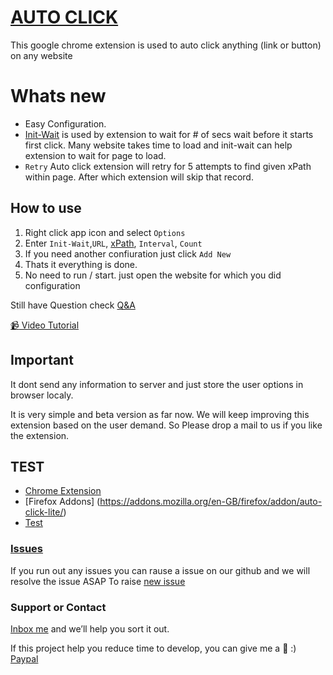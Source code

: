 # [AUTO CLICK](https://dhruv-techapps.github.io/auto-click/)

This google chrome extension is used to auto click anything (link or button) on any website

# Whats new
* Easy Configuration.
* [Init-Wait](https://github.com/Dhruv-Techapps/auto-click/wiki/Init-Wait) is used by extension to wait for # of secs wait before it starts first click. Many website takes time to load and init-wait can help extension to wait for page to load.
* `Retry` Auto click extension will retry for 5 attempts to find given xPath within page. After which extension will skip that record.


## How to use
1. Right click app icon and select `Options`
2. Enter `Init-Wait`,`URL`, [xPath](https://github.com/Dhruv-Techapps/auto-click/wiki/xPath), `Interval`, `Count`
3. If you need another confiuration just click `Add New`
4. Thats it everything is done.
5. No need to run / start. just open the website for which you did configuration

Still have Question check [Q&A](https://github.com/Dhruv-Techapps/auto-click/wiki/Q&A)

[:video_camera: Video Tutorial](https://youtu.be/kgSgkEmCiKY)

## Important
It dont send any information to server and just store the user options in browser localy. 
 
It is very simple and beta version as far now. We will keep improving this extension based on the user demand. So Please drop a mail to us if you like the extension.

## TEST
* [Chrome Extension](https://chrome.google.com/webstore/detail/auto-click-lite/faeeclonpikbempnbjbbajfjjajjgfio?hl=en)
* [Firefox Addons] (https://addons.mozilla.org/en-GB/firefox/addon/auto-click-lite/)
* [Test](https://dhruv-techapps.github.io/auto-click/test/index.html)

### [Issues](https://github.com/Dhruv-Techapps/Auto-Click/issues)
If you run out any issues you can rause a issue on our github and we will resolve the issue ASAP
To raise [new issue](https://github.com/Dhruv-Techapps/Auto-Click/issues/new) 

### Support or Contact

[Inbox me](dhruv.techapps@gmail.com) and we’ll help you sort it out.

If this project help you reduce time to develop, you can give me a :beers: :)
[Paypal](https://paypal.me/DharmeshH/25?_ga=1.267642062.1305492970.1507529951)


